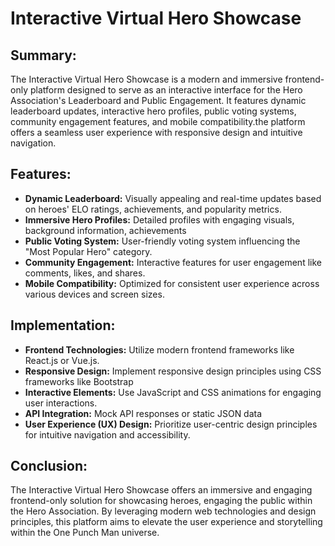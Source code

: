 # Interactive Virtual Hero Showcase

## Summary:

The Interactive Virtual Hero Showcase is a modern and immersive frontend-only platform designed to serve as an interactive interface for the Hero Association's Leaderboard and Public Engagement. It features dynamic leaderboard updates, interactive hero profiles, public voting systems, community engagement features, and mobile compatibility.the platform offers a seamless user experience with responsive design and intuitive navigation.

## Features:

- **Dynamic Leaderboard:** Visually appealing and real-time updates based on heroes' ELO ratings, achievements, and popularity metrics.
- **Immersive Hero Profiles:** Detailed profiles with engaging visuals, background information, achievements
- **Public Voting System:** User-friendly voting system influencing the "Most Popular Hero" category.
- **Community Engagement:** Interactive features for user engagement like comments, likes, and shares.
- **Mobile Compatibility:** Optimized for consistent user experience across various devices and screen sizes.

## Implementation:

- **Frontend Technologies:** Utilize modern frontend frameworks like React.js or Vue.js.
- **Responsive Design:** Implement responsive design principles using CSS frameworks like Bootstrap
- **Interactive Elements:** Use JavaScript and CSS animations for engaging user interactions.
- **API Integration:** Mock API responses or static JSON data 
- **User Experience (UX) Design:** Prioritize user-centric design principles for intuitive navigation and accessibility.

## Conclusion:

The Interactive Virtual Hero Showcase offers an immersive and engaging frontend-only solution for showcasing heroes, engaging the public  within the Hero Association. By leveraging modern web technologies and design principles, this platform aims to elevate the user experience and storytelling within the One Punch Man universe.

